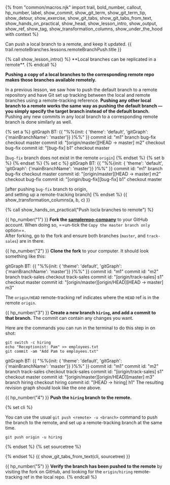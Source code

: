 {% from "common/macros.njk" import trail, bold_number, callout, hp_number, label, show_commit, show_git_term, show_git_term_tip, show_detour, show_exercise, show_git_tabs, show_git_tabs_from_text, show_hands_on_practical, show_head, show_lesson_intro, show_output, show_ref, show_tag, show_transformation_columns, show_under_the_hood with context %}

<span id="prereqs"></span>
<span id="outcomes">Can push a local branch to a remote, and keep it updated.</span>
<span id="title">{{ trail.remoteBranches.lessons.remoteBranchPush.title }}</span>

<div id="body">
{% call show_lesson_intro() %}
**Local branches can be replicated in a remote**.
{% endcall %}

**Pushing a copy of a local branches to the corresponding remote repo makes those branches available remotely.**

In a previous lesson, we saw how to push the default branch to a remote repository and have Git set up tracking between the local and remote branches using a remote-tracking reference. **Pushing any other local branch to a remote works the same way as pushing the default branch — you simply specify the target branch instead of the default branch.** Pushing any new commits in any local branch to a corresponding remote branch is done similarly as well.

{% set a %} <!-- ------ start: transformation columns --------------->
<mermaid>
gitGraph BT:
    {{ "%%{init: { 'theme': 'default', 'gitGraph': {'mainBranchName': 'master'}} }%%" }}
    commit id: "m1"
    branch bug-fix
    checkout master
    commit id: "[origin/master][HEAD → master] m2"
    checkout bug-fix
    commit id: "[bug-fix] b1"
    checkout master
</mermaid>

[`bug-fix` branch does not exist in the remote `origin`]
{% endset %}
{% set b %} {% endset %}
{% set c %}
<mermaid>
gitGraph BT:
    {{ "%%{init: { 'theme': 'default', 'gitGraph': {'mainBranchName': 'master'}} }%%" }}
    commit id: "m1"
    branch bug-fix
    checkout master
    commit id: "[origin/master][HEAD → master] m2"
    checkout bug-fix
    commit id: "[origin/bug-fix][bug-fix] b1"
    checkout master
</mermaid>

[after pushing `bug-fix` branch to origin,<br>
 and setting up a remote-tracking branch]
{% endset %}
{{ show_transformation_columns(a, b, c) }}
<!-- ------ end: transformation columns -------------------------------->


<!-- ================== start: HANDS-ON =========================== -->
{% call show_hands_on_practical("Push locla branches to remote")  %}

<!-- commands to create samplerepo-company

mkdir samplerepo-company
cd samplerepo-company
git init
echo "Employees" >> employees.txt
git add .
git commit -m "Add employees.txt"
echo "Vendors" >> vendors.txt
git add .
git commit -m "Add vendors.txt"
git switch -c track-sales
echo "Sales" >> sales.txt
git add .
git commit -m "Add sales.txt"
git checkout master
echo "Manager: Michael Scott" >> employees.txt
git commit -am "Add Michael to employees.txt"
-->


{{ hp_number("1") }} **Fork the [samplerepo-company](https://github.com/se-edu/samplerepo-company)** to your GitHub account. When doing so, ==un-tick the `Copy the master branch only` option==.<br>
After forking, go to the fork and ensure both branches (`master`, and `track-sales`) are in there.

{{ hp_number("2") }} **Clone the fork** to your computer. It should look something like this:

<mermaid>
gitGraph BT:
    {{ "%%{init: { 'theme': 'default', 'gitGraph': {'mainBranchName': 'master'}} }%%" }}
    commit id: "m1"
    commit id: "m2"
    branch track-sales
    checkout track-sales
    commit id: "[origin/track-sales] s1"
    checkout master
    commit id: "[origin/master][origin/HEAD][HEAD → master] m3"
</mermaid>

<box type="info" seamless>

The `origin/HEAD` remote-tracking ref indicates where the `HEAD` ref is in the remote `origin`.
</box>

{{ hp_number("3") }} **Create a new branch `hiring`, and add a commit to that branch.** The commit can contain any changes you want.

<box type="tip" seamless>

Here are the commands you can run in the terminal to do this step in on shot:

```bash{.no-line-numbers}
git switch -c hiring
echo "Receptionist: Pam" >> employees.txt
git commit -am "Add Pam to employees.txt"
```
</box>

<mermaid>
gitGraph BT:
    {{ "%%{init: { 'theme': 'default', 'gitGraph': {'mainBranchName': 'master'}} }%%" }}
    commit id: "m1"
    commit id: "m2"
    branch track-sales
    checkout track-sales
    commit id: "[origin/track-sales] s1"
    checkout master
    commit id: "[origin/master][origin/HEAD][master] m3"
    branch hiring
    checkout hiring
    commit id: "[HEAD → hiring] h1"
</mermaid>
 The resulting revision graph should look like the one above.

{{ hp_number("4") }} **Push the `hiring` branch to the remote.**

{% set cli %} <!-- ------ start: Git Tabs --------------->

You can use the usual `git push <remote> -u <branch>` command to push the branch to the remote, and set up a remote-tracking branch at the same time.

```bash{.no-line-numbers}
git push origin -u hiring
```
{% endset %}
{% set sourcetree %}

<pic src="images/sourcetreeRightClickToPush.png" width="500" />
{% endset %}
{{ show_git_tabs_from_text(cli, sourcetree) }}
<!-- ------ end: Git Tabs -------------------------------->

{{ hp_number("5") }} **Verify the branch has been pushed to the remote** by visiting the fork on GitHub, and looking for the `origin/hiring` remote-tracking ref in the local repo.
{% endcall %}<!-- ===== end: HANDS-ON ============================ -->

</div>
<div id="extras">
</div>

